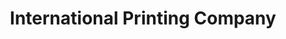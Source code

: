 ---
title: "International Printing Company"
url: /phoenix/international-printing-company/
shop: copyshop
---